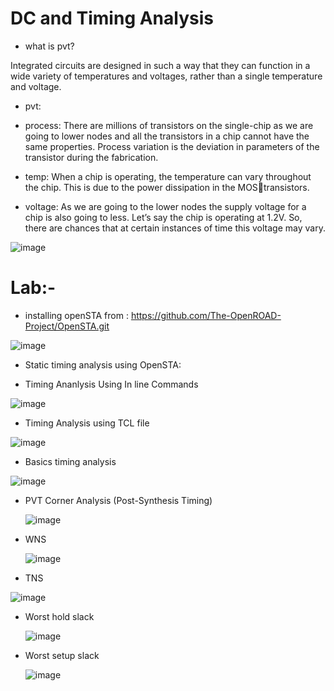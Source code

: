 # DC and Timing Analysis

- what is pvt?

Integrated circuits are designed in such a way that they can function 
in a wide variety of temperatures and voltages, rather than a single 
temperature and voltage.

- pvt:
  
- process:  There are millions of transistors on the single-chip as we are 
going to lower nodes and all the transistors in a chip cannot have the 
same properties. Process variation is the deviation in parameters of 
the transistor during the fabrication.

- temp: When a chip is operating, the temperature can vary 
throughout the chip. This is due to the power dissipation in the MOStransistors.

- voltage:  As we are going to the lower nodes the supply voltage for a 
chip is also going to less. Let’s say the chip is operating at 1.2V. So, 
there are chances that at certain instances of time this voltage may 
vary.

![image](https://github.com/user-attachments/assets/177f7faa-bcd8-4218-a1d0-8605683d7e1b)

# Lab:-

- installing openSTA from : https://github.com/The-OpenROAD-Project/OpenSTA.git

![image](https://github.com/user-attachments/assets/3a3c3928-ba51-4718-9273-9c95375d5978)


- Static timing analysis using OpenSTA:

- Timing Ananlysis Using In line Commands
  
![image](https://github.com/user-attachments/assets/d987f3eb-2bc4-4632-90c9-098b075d8d21)


- Timing Analysis using TCL file

![image](https://github.com/user-attachments/assets/d28756ef-0ddb-4519-a8ba-377c2e7bdebc)

- Basics  timing analysis

 ![image](https://github.com/user-attachments/assets/a7cbfd84-b9bf-497e-a441-81b7e8f2d758)

- PVT Corner Analysis (Post-Synthesis Timing)

  ![image](https://github.com/user-attachments/assets/1d508d70-92ba-407d-beb7-8f0944ba1e0b)

- WNS
  
  ![image](https://github.com/user-attachments/assets/42aaeee8-54aa-42b8-b102-556f78bc9de1)

- TNS

![image](https://github.com/user-attachments/assets/5f0acbc9-1dd9-4965-b244-3999a0efa149)

- Worst hold slack

  ![image](https://github.com/user-attachments/assets/af9cb23f-bac2-4ec4-b5e6-4c1f2ce063a5)

- Worst setup slack

  ![image](https://github.com/user-attachments/assets/d34764c2-a038-48af-a222-eb681714bc6a)
